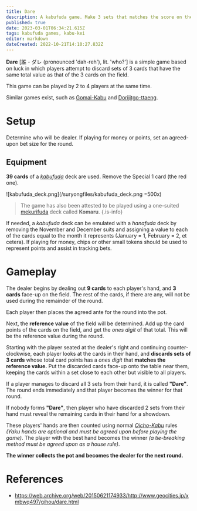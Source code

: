 ```yaml
---
title: Dare
description: A kabufuda game. Make 3 sets that matches the score on the field!
published: true
date: 2023-03-01T06:34:21.615Z
tags: kabufuda games, kabu-kei
editor: markdown
dateCreated: 2022-10-21T14:10:27.832Z
---
```


**Dare** [誰 - ダレ (pronounced 'dah-reh'), lit. 'who?'] is a simple game based on luck in which players attempt to discard sets of 3 cards that have the same total value as that of the 3 cards on the field.

This game can be played by 2 to 4 players at the same time.

Similar games exist, such as [Gomai-Kabu](/en/kabufuda/games/gomai-kabu) and [Dorijitgo-ttaeng](/en/hanafuda/games/seotda#dorijitgo-ttaeng).

# Setup
Determine who will be dealer. If playing for money or points, set an agreed-upon bet size for the round.

## Equipment
**39 cards** of a [*kabufuda*](/en/kabufuda) deck are used. Remove the Special 1 card (the red one).

![kabufuda_deck.png](/suryongfiles/kabufuda_deck.png =500x)

> The game has also been attested to be played using a one-suited [mekurifuda](/en/mekurifuda) deck called **Komaru**.
{.is-info}

If needed, a *kabufuda* deck can be emulated with a *hanafuda* deck by removing the November and December suits and assigning a value to each of the cards equal to the month it represents (January = 1, February = 2, et cetera). If playing for money, chips or other small tokens should be used to represent points and assist in tracking bets.

# Gameplay
The dealer begins by dealing out **9 cards** to each player's hand, and **3 cards** face-up on the field. The rest of the cards, if there are any, will not be used during the remainder of the round.

Each player then places the agreed ante for the round into the pot. 

Next, the **reference value** of the field will be determined. Add up the card points of the cards on the field, and get the *ones digit* of that total. This will be the reference value during the round.

Starting with the player seated at the dealer's right and continuing counter-clockwise, each player looks at the cards in their hand, and **discards sets of 3 cards** whose total card points has a *ones digit* that **matches the reference value.** Put the discarded cards face-up onto the table near them, keeping the cards within a set close to each other but visible to all players.

If a player manages to discard all 3 sets from their hand, it is called **"Dare"**. The round ends immediately and that player becomes the winner for that round.

If nobody forms **"Dare"**, then player who have discarded 2 sets from their hand must reveal the remaining cards in their hand for a showdown.

These players' hands are then counted using normal [*Oicho-Kabu*](/en/kabufuda/games/oicho-kabu) rules *(Yaku hands are optional and must be agreed upon before playing the game)*. The player with the best hand becomes the winner *(a tie-breaking method must be agreed upon as a house rule)*. 

**The winner collects the pot and becomes the dealer for the next round.**

# References
- https://web.archive.org/web/20150621174933/http://www.geocities.jp/xmbwq497/gihou/dare.html